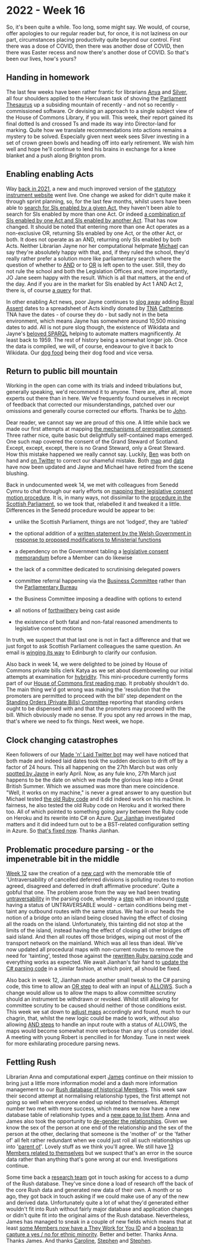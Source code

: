 # 2022 - Week 16

So, it's been quite a while. Too long, some might say. We would, of course, offer apologies to our regular reader but, for once, it is not laziness on our part, circumstances placing productivity quite beyond our control. First there was a dose of COVID, then there was another dose of COVID, then there was Easter recess and now there's another dose of COVID. So that's been our lives, how's yours?

## Handing in homework

The last few weeks have been rather frantic for librarians [Anya](https://twitter.com/bitten_) and [Silver](https://twitter.com/silveroliver), all four shoulders applied to the Herculean task of shoving the [Parliament Thesaurus](https://explore.data.parliament.uk/?endpoint=terms) up a subsiding mountain of recently - and not so recently - commissioned software. Or devising an approach to a single subject view of the House of Commons Library, if you will. This week, their report gained its final dotted Is and crossed Ts and made its way into Director-land for marking. Quite how we translate recommendations into actions remains a mystery to be solved. Especially given next week sees Silver investing in a set of crown green bowls and heading off into early retirement. We wish him well and hope he'll continue to lend his brains in exchange for a knee blanket and a  push along Brighton prom.

## Enabling enabling Acts

Way [back in 2021](https://ukparliament.github.io/ontologies/meta/weeknotes/2021/49/#a-big-announcement), a new and much improved version of the [statutory instrument website](https://statutoryinstruments.parliament.uk/) went live. One change we asked for didn't quite make it through sprint planning, so, for the last few months, whilst users have been able to [search for SIs enabled by a given Act](https://statutoryinstruments.parliament.uk/?SearchTerm=&House=&ActOfParliamentId=Fq9RVMhD&LayingBodyId=&Procedure=&ParliamentaryProcess=&RecommendedForProcedureChange=&ConcernsRaisedByCommittee=&MotionToStop=&DebateScheduled=&ShowAdvanced=true), they haven't been able to search for SIs enabled by more than one Act. Or indeed [a combination of SIs enabled by one Act and SIs enabled by another Act](https://statutoryinstruments.parliament.uk/?SearchTerm=&House=&ActOfParliamentId=Fq9RVMhD&ActOfParliamentId=lkH7Y60e&LayingBodyId=&Procedure=&ParliamentaryProcess=&RecommendedForProcedureChange=&ConcernsRaisedByCommittee=&MotionToStop=&DebateScheduled=&ShowAdvanced=true). That has now changed. It should be noted that entering more than one Act operates as a non-exclusive OR, returning SIs enabled by one Act, or the other Act, or both. It does not operate as an AND, returning only SIs enabled by both Acts. Neither Librarian Jayne nor her computational helpmate [Michael](https://twitter.com/fantasticlife) can say they're absolutely happy with that, and, if they ruled the school, they'd really rather prefer a solution more like parliamentary search where the question of whether to [AND](https://search-material.parliament.uk/search?Parameters.Fields.all=cow+AND+horse&Parameters.Fields.all-target=&Parameters.Fields.phrase=&Parameters.Fields.phrase-target=&Parameters.Fields.any=&Parameters.Fields.any-target=&Parameters.Fields.exclude=&Parameters.Fields.exclude-target=&Parameters.Fields.member=&Parameters.Fields.subject=&Parameters.Fields.reference=&Parameters.Fields.date=&Parameters.Fields.date=#searchCriteria) or to [OR](https://search-material.parliament.uk/search?Parameters.Fields.all=cow+OR+horse&Parameters.Fields.all-target=&Parameters.Fields.phrase=&Parameters.Fields.phrase-target=&Parameters.Fields.any=&Parameters.Fields.any-target=&Parameters.Fields.exclude=&Parameters.Fields.exclude-target=&Parameters.Fields.member=&Parameters.Fields.subject=&Parameters.Fields.reference=&Parameters.Fields.date=&Parameters.Fields.date=&Parameters.PageSize=10) is left open to the user. Still, they do not rule the school and both the Legislation Offices and, more importantly, JO Jane seem happy with the result. Which is all that matters, at the end of the day. And if you are in the market for SIs enabled by Act 1 AND Act 2, there is, of course [a query](https://api.parliament.uk/s/26e3724f) for that.

In other enabling Act news, poor Jayne continues to [slog away](https://trello.com/c/lzA6e3YZ/428-update-act-data-from-tna-linked-data-api) adding [Royal Assent](https://en.wikipedia.org/wiki/Royal_assent) dates to a spreadsheet of Acts kindly donated by [TNA](https://www.nationalarchives.gov.uk/) [Catherine](https://twitter.com/CathTabone). TNA have the dates - of course they do - but sadly not in the beta environment, which means Jayne has somewhere around 10,500 missing dates to add. All is not pure slog though, the existence of Wikidata and Jayne's [beloved SPARQL](https://query.wikidata.org/#select%20%3FAct%20%3FActName%20%3Fyear%20%3FenactedDate%20where%20%7B%0A%20%20%3FAct%20wdt%3AP31%20wd%3AQ105774620.%0A%20%20%3FAct%20wdt%3AP1813%20%3FActName.%0A%20%20%3FAct%20wdt%3AP1031%20%3Fyear.%0A%20%20%3FAct%20wdt%3AP7589%20%3FenactedDate.%20%7D) helping to automate matters magnificently. At least back to 1959. The rest of history being a somewhat longer job. Once the data is compiled, we will, of course, endeavour to give it back to Wikidata. Our [dog food](https://en.wikipedia.org/wiki/Eating_your_own_dog_food) being their dog food and vice versa.

## Return to public bill mountain

Working in the open can come with its trials and indeed tribulations but, generally speaking, we'd recommend it to anyone. There are, after all, more experts out there than in here. We've frequently found ourselves in receipt of feedback that corrected our misunderstandings, patched over our omissions and generally course corrected our efforts. Thanks be to [John](https://twitter.com/johnlsheridan).

Dear reader, we cannot say we are proud of this one. A little while back we made our first attempts at mapping [the mechanisms of prerogative consent](https://ukparliament.github.io/ontologies/procedure/maps/legislation/primary/#prerogative-consent). Three rather nice, quite basic but delightfully self-contained maps emerged. One such map covered the consent of the Grand Steward of Scotland. Except, except, except, there is no Grand Steward, only a Great Steward. How this mistake happened we really cannot say. Luckily, [Ben](https://twitter.com/tc1415) was both on hand and [on Twitter](https://twitter.com/tc1415/status/1492854816778993671) to correct our shameful mistake. Both [map](https://ukparliament.github.io/ontologies/procedure/maps/legislation/primary/public-bills/components/prerogative-consent/great-steward-of-scotlands-consent/great-steward-of-scotlands-consent.pdf) and [data](https://ukparliament.github.io/ontologies/procedure/maps/legislation/primary/public-bills/components/prerogative-consent/great-steward-of-scotlands-consent/great-steward-of-scotlands-consent.svg) have now been updated and Jayne and Michael have retired from the scene blushing.

Back in undocumented week 14, we met with colleagues from Senedd Cymru to chat through our early efforts on [mapping their legislative consent motion procedure](https://ukparliament.github.io/ontologies/procedure/maps/legislation/primary/public-bills/components/devolved-legislature-consent/senedd-cymru/senedd-cymru-consent.pdf). It is, in many ways, not dissimilar to the [procedure in the Scottish Parliament](https://ukparliament.github.io/ontologies/procedure/maps/legislation/primary/public-bills/components/devolved-legislature-consent/scottish-parliament/scottish-parliament-consent.pdf), so we took that, relabelled it and tweaked it a little. Differences in the Senedd procedure would be appear to be:

* unlike the Scottish Parliament, things are not 'lodged', they are 'tabled'

* the optional addition of a [written statement by the Welsh Government in response to proposed modifications to Ministerial functions](https://gov.wales/written-statement-legislative-response-welsh-ministers-coronavirus-pandemic-0)

* a dependency on the Government tabling a [legislative consent memorandum](https://archive2021.parliament.scot/parliamentarybusiness/Bills/31308.aspx) before a Member can do likewise

* the lack of a committee dedicated to scrutinising delegated powers

* committee referral happening via the [Business Committee](https://senedd.wales/committees/business-committee/) rather than the [Parliamentary Bureau](https://www.parliament.scot/about/how-parliament-works/parliament-organisations-groups-and-people/parliamentary-bureau)

* the Business Committee imposing a deadline with options to extend

* all notions of [forthwithery](https://erskinemay.parliament.uk/section/4784/questions-to-be-put-forthwith/) being cast aside

* the existence of both fatal and non-fatal reasoned amendments to legislative consent motions

In truth, we suspect that that last one is not in fact a difference and that we just forgot to ask Scottish Parliament colleagues the same question. An email is [winging its way](https://trello.com/c/XnrshgTa/34-scottish-parliament-are-all-reasoned-amendments-to-an-lcm-fatal) to Edinburgh to clarify our confusion.

Also back in week 14, we were delighted to be joined by House of Commons private bills clerk Katya as we set about disemboweling our initial attempts at examination for [hybridity](https://www.parliament.uk/about/how/laws/bills/hybrid/). This mini-procedure currently forms part of our [House of Commons first reading map](https://ukparliament.github.io/ontologies/procedure/maps/legislation/primary/public-bills/components/commons/first-reading/first-reading.pdf). It probably shouldn't do. The main thing we'd got wrong was making the 'resolution that the promoters are permitted to proceed with the bill' step dependent on the [Standing Orders (Private Bills) Committee](https://committees.parliament.uk/committee/475/standing-orders-private-bills-committee-commons/) reporting that standing orders ought to be dispensed with and that the promoters may proceed with the bill. Which obviously made no sense. If you spot any red arrows in the map, that's where we need to fix things. Next week, we hope.

## Clock changing catastrophes

Keen followers of our [Made 'n' Laid Twitter bot](https://twitter.com/madenlaid) may well have noticed that both made and indeed laid dates took the sudden decision to drift off by a factor of 24 hours. This all happening on the 27th March but was only [spotted by Jayne](https://twitter.com/madenlaid/status/1516362683540516864) in early April. Now, as any fule kno, 27th March just happens to be the date on which we made the glorious leap into a Great British Summer. Which we assumed was more than mere coincidence. "Well, it works on my machine," is never a great answer to any question but Michael tested [the old Ruby code](https://github.com/fantasticlife/made-n-laid) and it did indeed work on his machine. In fairness, he also tested the old Ruby code on Heroku and it worked there too. All of which pointed to something going awry between the Ruby code on Heroku and its rewrite into C# on Azure. [Our Jianhan](https://twitter.com/jianhanzhu) investigated matters and it did indeed turn out to be a BST-related configuration setting in Azure. So [that's fixed now](https://twitter.com/madenlaid/status/1516362683540516864). Thanks Jianhan.

## Problematic procedure parsing - or the impenetrable bit in the middle

[Week 12](https://ukparliament.github.io/ontologies/meta/weeknotes/2022/12/#prodding-procedural-parsing) saw the creation of a [new card](https://trello.com/c/n7LVS0TI/281-untraversability-of-cancelled-deferred-divisions-is-polluting-routes-to-motion-agreed-disagreed-and-deferred-in-draft-affirmativ) with the memorable title of 'Untraversability of cancelled deferred divisions is polluting routes to motion agreed, disagreed and deferred in draft affirmative procedure'. Quite a gobful that one. The problem arose from the way we had been treating [untraversability](https://ukparliament.github.io/ontologies/procedure/maps/meta/design-notes/#route-currentness-and-untraversability) in the parsing code, whereby a [step](https://ukparliament.github.io/ontologies/procedure/procedure-ontology.html#d4e175) with an inbound [route](https://ukparliament.github.io/ontologies/procedure/procedure-ontology.html#d4e164) having a status of UNTRAVERSABLE would - certain conditions being met - taint any outbound routes with the same status. We had in our heads the notion of a bridge onto an island being closed having the effect of closing all the roads on the island. Unfortunately, this tainting did not stop at the limits of the island, instead having the effect of closing all other bridges off said island. And then all routes off those bridges, wiping out most of the transport network on the mainland. Which was all less than ideal. We've now updated all procedural maps with non-current routes to remove the need for 'tainting', tested those against the [rewritten Ruby parsing code](https://github.com/ukparliament/procedure-parsing/tree/master/lib/parsing) and everything works as expected. We await Jianhan's fair hand to [update the C# parsing code](https://trello.com/c/lp0qM7Dw/83-change-the-behaviour-of-all-steps-to-no-longer-propagate-untraversability) in a similar fashion, at which point, all should be fixed.

Also back in week 12, Jianhan made another small tweak to the C# parsing code, this time to allow an [OR step](https://ukparliament.github.io/ontologies/procedure/maps/meta/design-notes/#or-steps) to deal with an input of [ALLOWS](https://ukparliament.github.io/ontologies/procedure/maps/meta/design-notes/#decision-steps). Such a change would allow us to allow the maps to allow committee scrutiny should an instrument be withdrawn or revoked. Whilst still allowing for committee scrutiny to be caused should neither of those conditions exist. This week we sat down to [adjust maps](https://trello.com/c/JWOkAnfi/273-caused-vs-allows) accordingly and found, much to our chagrin, that, whilst the new logic could be made to work, without also allowing [AND steps](https://ukparliament.github.io/ontologies/procedure/maps/meta/design-notes/#and-steps) to handle an input route with a status of ALLOWS, the maps would become somewhat more verbose than any of us consider ideal. A meeting with young Robert is pencilled in for Monday. Tune in next week for more exhilarating procedure parsing news.

## Fettling Rush

Librarian Anna and computational expert [James](https://twitter.com/jamesjefferies) continue on their mission to bring just a little more information model and a dash more information management to our [Rush database of historical Members](https://membersafter1832.historyofparliamentonline.org/). This week saw their second attempt at normalising relationship types, the first attempt not going so well when everyone ended up related to themselves. Attempt number two met with more success, which means we now have a new database table of relationship types and a [new page to list them](https://membersafter1832.historyofparliamentonline.org/relationship_types). Anna and James also took the opportunity to [de-gender the relationships](https://trello.com/c/rJqco9Cq/129-de-gendering-the-relationships). Given we know the sex of the person at one end of the relationship and the sex of the person at the other, declaring that someone is the 'mother of' or the 'father of' all felt rather redundant when we could just roll all such relationships up into '[parent of](https://membersafter1832.historyofparliamentonline.org/relationship_types/5)'. Lovely stuff as we think you'll agree. We still have [13 Members related to themselves](https://trello.com/c/j7iGC7JS/191-people-related-to-themselves) but we suspect that's an error in the source data rather than anything that's gone wrong at our end. Investigations continue.

Some time back a [research team](https://www.birmingham.ac.uk/schools/government/research/projects/select-committee-membership-patterns.aspx) got in touch asking for access to a dump of the Rush database. They've since done a load of research off the back of the core Rush data and generated new data of their own. A month or so ago, they got back in touch asking if we could make use of any of the new and derived data. Unfortunately quite a lot of what they'd generated either wouldn't fit into Rush without fairly major database and application changes or didn't quite fit into the original aims of the Rush database. Nevertheless, James has managed to sneak in a couple of new fields which means that at least [some Members now have a They Work for You ID](https://trello.com/c/vtuyyJdv/182-varchar-they-work-for-you-id) and a [boolean to capture a yes /  no for ethnic minority](https://trello.com/c/ev2dUqLU/181-boolean-ethnic-minority). Better and better. Thanks Anna. Thanks James. And thanks [Caroline](https://twitter.com/carolinebha), [Stephen](https://twitter.com/stephen_r_bates) and [Stephen](https://twitter.com/socialpolicy).